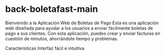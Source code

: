 # back-boletafast-main

Bienvenido a la Aplicación Web de Boletas de Pago
Esta es una aplicación web diseñada para ayudar a los usuarios a enviar fácilmente boletas de pago a sus clientes. Con esta aplicación, puedes crear y enviar facturas en cuestión de minutos, ahorrándote tiempo y problemas.

Características
Interfaz fácil e intuitiva
